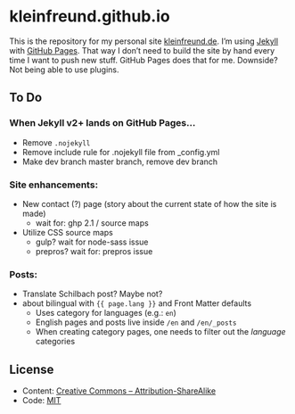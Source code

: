# kleinfreund.github.io

This is the repository for my personal site [kleinfreund.de](http://kleinfreund.de). I’m using [Jekyll](http://jekyllrb.com) with [GitHub Pages](https://pages.github.com). That way I don’t need to build the site by hand every time I want to push new stuff. GitHub Pages does that for me. Downside? Not being able to use plugins.

## To Do

### When Jekyll v2+ lands on GitHub Pages…

- Remove `.nojekyll`
- Remove include rule for .nojekyll file from _config.yml
- Make dev branch master branch, remove dev branch

### Site enhancements:

- New contact (?) page (story about the current state of how the site is made)
    - wait for: ghp 2.1 / source maps
- Utilize CSS source maps
    - gulp? wait for node-sass issue
    - prepros? wait for: prepros issue

### Posts:

- Translate Schilbach post? Maybe not?
- about bilingual with `{{ page.lang }}` and Front Matter defaults
    - Uses category for languages (e.g.: `en`)
    - English pages and posts live inside `/en` and `/en/_posts`
    - When creating category pages, one needs to filter out the _language_ categories

## License

- Content: [Creative Commons – Attribution-ShareAlike](http://creativecommons.org/licenses/by-sa/3.0/)
- Code: [MIT](http://opensource.org/licenses/mit-license.php)
